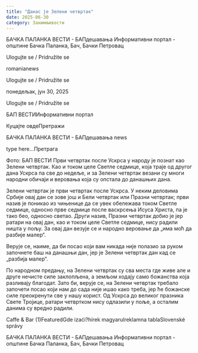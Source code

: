 ```yaml
---
title: "Данас је Зелени четвртак"
date: 2025-06-30
category: Занимљивости
---
```


БАЧКА ПАЛАНКА ВЕСТИ - БАПдешавања Информативни портал - општине Бачка Паланка, Бач, Бачки Петровац

Ulogujte se / Pridružite se

romanianews

Ulogujte se / Pridružite se

понедељак, јун 30, 2025

Ulogujte se / Pridružite se

БАП ВЕСТИИнформативни портал

Куцајте овдеПретражи

БАЧКА ПАЛАНКА ВЕСТИ - БАПдешавања news

type here...Претрага

Фото: БАП ВЕСТИ
            Први четвртак после Ускрса у народу је познат као Зелени четвртак. Као и током целе Светле седмице, која траје од другог дана Ускрса па све до недеље, и за Зелени четвртак везани су многи народни обичаји и веровања која су опстала до данашњих дана.

Зелени четвртак је први четвртак после Ускрса. У неким деловима Србије овај дан се зове још и Бели четвртак или Празни четвртак; први назив је поникао из чињенице да се увек обележава током Светле седмице, односно прве седмице после васкрсења Исуса Христа, па је тако бео, односно светао.
Други назив, Празни четвртак добио је јер ратари на овај дан, као и током целе Светле седмице, нису радили ништа у пољу. За овај дан везује се и народно веровање да „има моћ да разбије малер“.


Верује се, наиме, да би посао који вам никада није полазио за руком започнете баш на данашњи дан, јер је Зелени четвртак дан кад се „разбија малер“.


По народном предању, на Зелени четвртак су сва места где живе але и друге нечисте силе заклопљена, а земљом ходају само божанства која разливају благодат. Зато би, верује се, на Зелени четвртак требало започети посао који нам до сада није ишао како треба, јер ће божанске силе преокренути све у нашу корист.
Од Ускрса до великог празника Свете Тројице, ратари четвртком нису одлазили у поље, а осталим данима су вредно радили.

Caffe & Bar (1)FeaturedGde izaći?hírek magyarulreklamna tablaSlovenské správy

БАЧКА ПАЛАНКА ВЕСТИ - БАПдешавања Информативни портал - општине Бачка Паланка, Бач, Бачки Петровац
